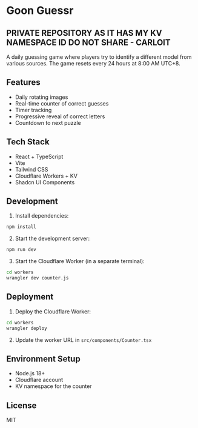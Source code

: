 # Goon Guessr

## PRIVATE REPOSITORY AS IT HAS MY KV NAMESPACE ID DO NOT SHARE - CARLOIT

A daily guessing game where players try to identify a different model from various sources. The game resets every 24 hours at 8:00 AM UTC+8.

## Features

- Daily rotating images
- Real-time counter of correct guesses
- Timer tracking
- Progressive reveal of correct letters
- Countdown to next puzzle

## Tech Stack

- React + TypeScript
- Vite
- Tailwind CSS
- Cloudflare Workers + KV
- Shadcn UI Components

## Development

1. Install dependencies:
```bash
npm install
```

2. Start the development server:
```bash
npm run dev
```

3. Start the Cloudflare Worker (in a separate terminal):
```bash
cd workers
wrangler dev counter.js
```

## Deployment

1. Deploy the Cloudflare Worker:
```bash
cd workers
wrangler deploy
```

2. Update the worker URL in `src/components/Counter.tsx`

## Environment Setup

- Node.js 18+
- Cloudflare account
- KV namespace for the counter

## License

MIT
